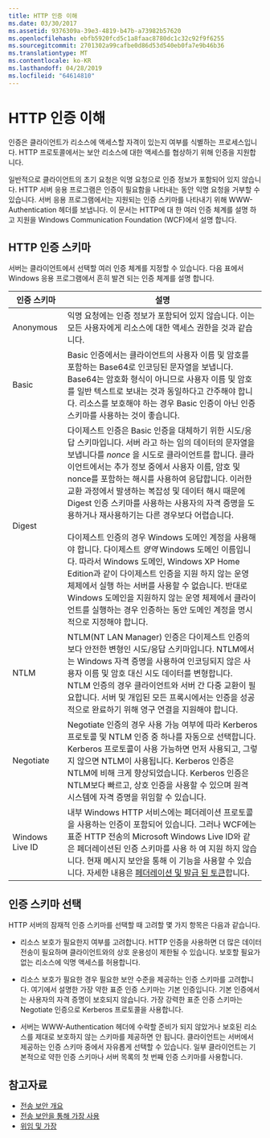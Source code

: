 ```yaml
---
title: HTTP 인증 이해
ms.date: 03/30/2017
ms.assetid: 9376309a-39e3-4819-b47b-a73982b57620
ms.openlocfilehash: ebfb5920fcd5c1a8faac8780dc1c32c92f9f6255
ms.sourcegitcommit: 2701302a99cafbe0d86d53d540eb0fa7e9b46b36
ms.translationtype: MT
ms.contentlocale: ko-KR
ms.lasthandoff: 04/28/2019
ms.locfileid: "64614810"
---
```

# <a name="understanding-http-authentication"></a>HTTP 인증 이해
인증은 클라이언트가 리소스에 액세스할 자격이 있는지 여부를 식별하는 프로세스입니다. HTTP 프로토콜에서는 보안 리소스에 대한 액세스를 협상하기 위해 인증을 지원합니다.  
  
 일반적으로 클라이언트의 초기 요청은 익명 요청으로 인증 정보가 포함되어 있지 않습니다. HTTP 서버 응용 프로그램은 인증이 필요함을 나타내는 동안 익명 요청을 거부할 수 있습니다. 서버 응용 프로그램에서는 지원되는 인증 스키마를 나타내기 위해 WWW-Authentication 헤더를 보냅니다. 이 문서는 HTTP에 대 한 여러 인증 체계를 설명 하 고 지원을 Windows Communication Foundation (WCF)에서 설명 합니다.  
  
## <a name="http-authentication-schemes"></a>HTTP 인증 스키마  
 서버는 클라이언트에서 선택할 여러 인증 체계를 지정할 수 있습니다. 다음 표에서 Windows 응용 프로그램에서 흔히 발견 되는 인증 체계를 설명 합니다.  
  
|인증 스키마|설명|  
|---------------------------|-----------------|  
|Anonymous|익명 요청에는 인증 정보가 포함되어 있지 않습니다. 이는 모든 사용자에게 리소스에 대한 액세스 권한을 것과 같습니다.|  
|Basic|Basic 인증에서는 클라이언트의 사용자 이름 및 암호를 포함하는 Base64로 인코딩된 문자열을 보냅니다. Base64는 암호화 형식이 아니므로 사용자 이름 및 암호를 일반 텍스트로 보내는 것과 동일하다고 간주해야 합니다. 리소스를 보호해야 하는 경우 Basic 인증이 아닌 인증 스키마를 사용하는 것이 좋습니다.|  
|Digest|다이제스트 인증은 Basic 인증을 대체하기 위한 시도/응답 스키마입니다. 서버 라고 하는 임의 데이터의 문자열을 보냅니다를 *nonce* 을 시도로 클라이언트를 합니다. 클라이언트에서는 추가 정보 중에서 사용자 이름, 암호 및 nonce를 포함하는 해시를 사용하여 응답합니다. 이러한 교환 과정에서 발생하는 복잡성 및 데이터 해시 때문에 Digest 인증 스키마를 사용하는 사용자의 자격 증명을 도용하거나 재사용하기는 다른 경우보다 어렵습니다.<br /><br /> 다이제스트 인증의 경우 Windows 도메인 계정을 사용해야 합니다. 다이제스트 *영역* Windows 도메인 이름입니다. 따라서 Windows 도메인, Windows XP Home Edition과 같이 다이제스트 인증을 지원 하지 않는 운영 체제에서 실행 하는 서버를 사용할 수 없습니다. 반대로 Windows 도메인을 지원하지 않는 운영 체제에서 클라이언트를 실행하는 경우 인증하는 동안 도메인 계정을 명시적으로 지정해야 합니다.|  
|NTLM|NTLM(NT LAN Manager) 인증은 다이제스트 인증의 보다 안전한 변형인 시도/응답 스키마입니다. NTLM에서는 Windows 자격 증명을 사용하여 인코딩되지 않은 사용자 이름 및 암호 대신 시도 데이터를 변형합니다. NTLM 인증의 경우 클라이언트와 서버 간 다중 교환이 필요합니다. 서버 및 개입된 모든 프록시에서는 인증을 성공적으로 완료하기 위해 영구 연결을 지원해야 합니다.|  
|Negotiate|Negotiate 인증의 경우 사용 가능 여부에 따라 Kerberos 프로토콜 및 NTLM 인증 중 하나를 자동으로 선택합니다. Kerberos 프로토콜이 사용 가능하면 먼저 사용되고, 그렇지 않으면 NTLM이 사용됩니다. Kerberos 인증은 NTLM에 비해 크게 향상되었습니다. Kerberos 인증은 NTLM보다 빠르고, 상호 인증을 사용할 수 있으며 원격 시스템에 자격 증명을 위임할 수 있습니다.|  
|Windows Live ID|내부 Windows HTTP 서비스에는 페더레이션 프로토콜을 사용하는 인증이 포함되어 있습니다. 그러나 WCF에는 표준 HTTP 전송의 Microsoft Windows Live ID와 같은 페더레이션된 인증 스키마를 사용 하 여 지원 하지 않습니다. 현재 메시지 보안을 통해 이 기능을 사용할 수 있습니다. 자세한 내용은 [페더레이션 및 발급 된 토큰](../../../../docs/framework/wcf/feature-details/federation-and-issued-tokens.md)합니다.|  
  
## <a name="choosing-an-authentication-scheme"></a>인증 스키마 선택  
 HTTP 서버의 잠재적 인증 스키마를 선택할 때 고려할 몇 가지 항목은 다음과 같습니다.  
  
- 리소스 보호가 필요한지 여부를 고려합니다. HTTP 인증을 사용하면 더 많은 데이터 전송이 필요하며 클라이언트와의 상호 운용성이 제한될 수 있습니다. 보호할 필요가 없는 리소스에 익명 액세스를 허용합니다.  
  
- 리소스 보호가 필요한 경우 필요한 보안 수준을 제공하는 인증 스키마를 고려합니다. 여기에서 설명한 가장 약한 표준 인증 스키마는 기본 인증입니다. 기본 인증에서는 사용자의 자격 증명이 보호되지 않습니다. 가장 강력한 표준 인증 스키마는 Negotiate 인증으로 Kerberos 프로토콜을 사용합니다.  
  
- 서버는 WWW-Authentication 헤더에 수락할 준비가 되지 않았거나 보호된 리소스를 제대로 보호하지 않는 스키마를 제공하면 안 됩니다. 클라이언트는 서버에서 제공하는 인증 스키마 중에서 자유롭게 선택할 수 있습니다. 일부 클라이언트는 기본적으로 약한 인증 스키마나 서버 목록의 첫 번째 인증 스키마를 사용합니다.  
  
## <a name="see-also"></a>참고자료

- [전송 보안 개요](../../../../docs/framework/wcf/feature-details/transport-security-overview.md)
- [전송 보안을 통해 가장 사용](../../../../docs/framework/wcf/feature-details/using-impersonation-with-transport-security.md)
- [위임 및 가장](../../../../docs/framework/wcf/feature-details/delegation-and-impersonation-with-wcf.md)
